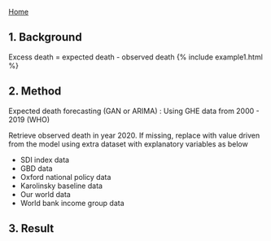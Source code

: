 [Home](https://paho-ghe.github.io/PAHO/)

## 1. Background 
Excess death = expected death - observed death 
{% include example1.html %}


## 2. Method 
Expected death forecasting (GAN or ARIMA) : Using GHE data from 2000 - 2019 (WHO) 



Retrieve observed death in year 2020. If missing, replace with value driven from the model using extra dataset with explanatory variables as below 
  - SDI index data  
  - GBD data
  - Oxford national policy data
  - Karolinsky baseline data 
  - Our world data
  - World bank income group data

## 3. Result 

